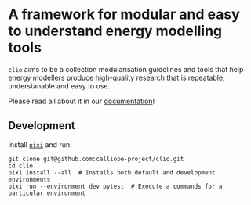 # A framework for modular and easy to understand energy modelling tools

`clio` aims to be a collection modularisation guidelines and tools that help energy modellers produce high-quality research that is repeatable, understanable and easy to use.

Please read all about it in our [documentation](https://clio.readthedocs.io/en/stable/)!

## Development

Install [`pixi`](https://pixi.sh/latest/) and run:

```shell
git clone git@github.com:calliope-project/clio.git
cd clio
pixi install --all  # Installs both default and development environments
pixi run --environment dev pytest  # Execute a commands for a particular environment
```
